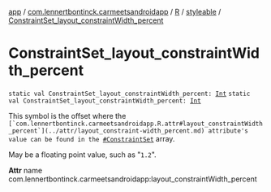 [app](../../../index.md) / [com.lennertbontinck.carmeetsandroidapp](../../index.md) / [R](../index.md) / [styleable](index.md) / [ConstraintSet_layout_constraintWidth_percent](./-constraint-set_layout_constraint-width_percent.md)

# ConstraintSet_layout_constraintWidth_percent

`static val ConstraintSet_layout_constraintWidth_percent: `[`Int`](https://kotlinlang.org/api/latest/jvm/stdlib/kotlin/-int/index.html)
`static val ConstraintSet_layout_constraintWidth_percent: `[`Int`](https://kotlinlang.org/api/latest/jvm/stdlib/kotlin/-int/index.html)

This symbol is the offset where the ``[`com.lennertbontinck.carmeetsandroidapp.R.attr#layout_constraintWidth_percent`](../attr/layout_constraint-width_percent.md) attribute's value can be found in the ``[`#ConstraintSet`](-constraint-set.md) array.

May be a floating point value, such as "`1.2`".

**Attr**
name com.lennertbontinck.carmeetsandroidapp:layout_constraintWidth_percent

